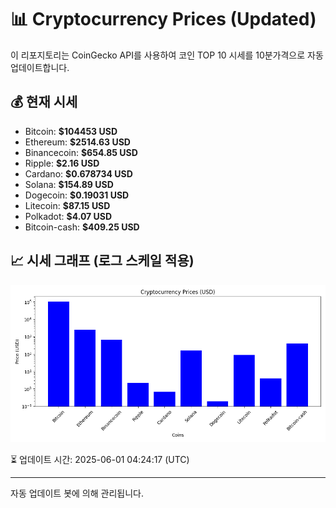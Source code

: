 
# 📊 Cryptocurrency Prices (Updated)

이 리포지토리는 CoinGecko API를 사용하여 코인 TOP 10 시세를 10분가격으로 자동 업데이트합니다.

## 💰 현재 시세
- Bitcoin: **$104453 USD**
- Ethereum: **$2514.63 USD**
- Binancecoin: **$654.85 USD**
- Ripple: **$2.16 USD**
- Cardano: **$0.678734 USD**
- Solana: **$154.89 USD**
- Dogecoin: **$0.19031 USD**
- Litecoin: **$87.15 USD**
- Polkadot: **$4.07 USD**
- Bitcoin-cash: **$409.25 USD**

## 📈 시세 그래프 (로그 스케일 적용)
![Crypto Prices](crypto_prices.png)

⏳ 업데이트 시간: 2025-06-01 04:24:17 (UTC)

---
자동 업데이트 봇에 의해 관리됩니다.
